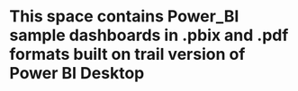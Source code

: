 # This space contains Power_BI sample dashboards in .pbix and .pdf formats built on trail version of Power BI Desktop 
